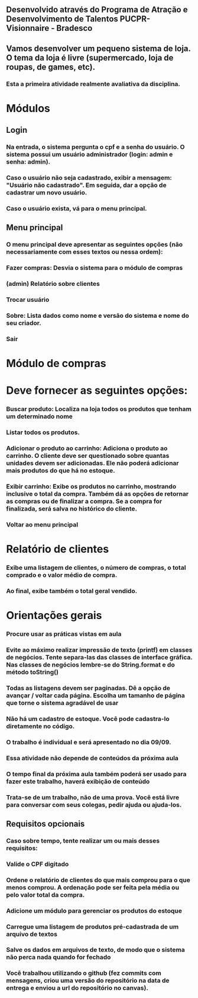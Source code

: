 ## Desenvolvido através do Programa de Atração e Desenvolvimento de Talentos PUCPR- Visionnaire - Bradesco

## Vamos desenvolver um pequeno sistema de loja. O tema da loja é livre (supermercado, loja de roupas, de games, etc).

### Esta a primeira atividade realmente avaliativa da disciplina.



# Módulos
## Login
### Na entrada, o sistema pergunta o cpf e a senha do usuário. O sistema possui um usuário administrador (login: admin e senha: admin).

### Caso o usuário não seja cadastrado, exibir a mensagem: "Usuário não cadastrado". Em seguida, dar a opção de cadastrar um novo usuário.
### Caso o usuário exista, vá para o menu principal.

## Menu principal

### O menu principal deve apresentar as seguintes opções (não necessariamente com esses textos ou nessa ordem):

### Fazer compras: Desvia o sistema para o módulo de compras
### (admin) Relatório sobre clientes
### Trocar usuário
### Sobre: Lista dados como nome e versão do sistema e nome do seu criador.
### Sair

# Módulo de compras
# Deve fornecer as seguintes opções:

### Buscar produto: Localiza na loja todos os produtos que tenham um determinado nome
### Listar todos os produtos.
### Adicionar o produto ao carrinho: Adiciona o produto ao carrinho. O cliente deve ser questionado sobre quantas unidades devem ser adicionadas. Ele não poderá adicionar mais produtos do que há no estoque.
### Exibir carrinho: Exibe os produtos no carrinho, mostrando inclusive o total da compra. Também dá as opções de retornar as compras ou de finalizar a compra. Se a compra for finalizada, será salva no histórico do cliente.
### Voltar ao menu principal

# Relatório de clientes
### Exibe uma listagem de clientes, o número de compras, o total comprado e o valor médio de compra.
### Ao final, exibe também o total geral vendido.

# Orientações gerais

### Procure usar as práticas vistas em aula
### Evite ao máximo realizar impressão de texto (printf) em classes de negócios. Tente separa-las das classes de interface gráfica. Nas classes de negócios lembre-se do String.format e do método toString()
### Todas as listagens devem ser paginadas. Dê a opção de avançar / voltar cada página. Escolha um tamanho de página que torne o sistema agradável de usar
### Não há um cadastro de estoque. Você pode cadastra-lo diretamente no código.
### O trabalho é individual e será apresentado no dia 09/09.
### Essa atividade não depende de conteúdos da próxima aula
### O tempo final da próxima aula também poderá ser usado para fazer este trabalho, haverá exibição de conteúdo
### Trata-se de um trabalho, não de uma prova. Você está livre para conversar com seus colegas, pedir ajuda ou ajuda-los.
## Requisitos opcionais
### Caso sobre tempo, tente realizar um ou mais desses requisitos:

### Valide o CPF digitado
### Ordene o relatório de clientes do que mais comprou para o que menos comprou. A ordenação pode ser feita pela média ou pelo valor total da compra.
### Adicione um módulo para gerenciar os produtos do estoque
### Carregue uma listagem de produtos pré-cadastrada de um arquivo de textos
### Salve os dados em arquivos de texto, de modo que o sistema não perca nada quando for fechado
### Você trabalhou utilizando o github (fez commits com mensagens, criou uma versão do repositório na data de entrega e enviou a url do repositório no canvas).